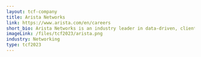 ```yaml
---
layout: tcf-company
title: Arista Networks
link: https://www.arista.com/en/careers
short_bio: Arista Networks is an industry leader in data-driven, client to cloud networking for large data center, campus and routing environments. Arista’s award-winning platforms deliver availability, agility, automation, analytics and security through an advanced network operating stack.
imageLink: /files/tcf2023/arista.png
industry: Networking
type: tcf2023
---
```

